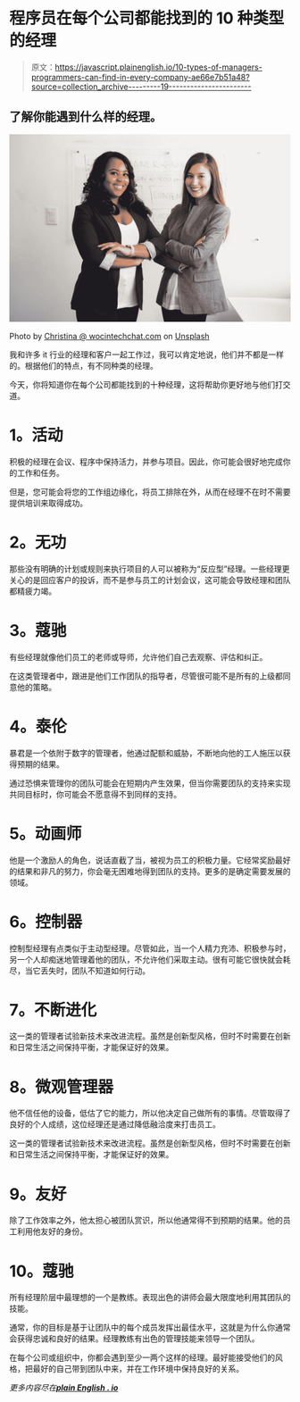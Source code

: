 # 程序员在每个公司都能找到的 10 种类型的经理

> 原文：<https://javascript.plainenglish.io/10-types-of-managers-programmers-can-find-in-every-company-ae66e7b51a48?source=collection_archive---------19----------------------->

## 了解你能遇到什么样的经理。

![](img/d7aceaed49608610a6ea6d9fd3c49670.png)

Photo by [Christina @ wocintechchat.com](https://unsplash.com/@wocintechchat?utm_source=medium&utm_medium=referral) on [Unsplash](https://unsplash.com?utm_source=medium&utm_medium=referral)

我和许多 it 行业的经理和客户一起工作过，我可以肯定地说，他们并不都是一样的。根据他们的特点，有不同种类的经理。

今天，你将知道你在每个公司都能找到的十种经理，这将帮助你更好地与他们打交道。

# **1。活动**

积极的经理在会议、程序中保持活力，并参与项目。因此，你可能会很好地完成你的工作和任务。

但是，您可能会将您的工作组边缘化，将员工排除在外，从而在经理不在时不需要提供培训来取得成功。

# **2。无功**

那些没有明确的计划或规则来执行项目的人可以被称为“反应型”经理。一些经理更关心的是回应客户的投诉，而不是参与员工的计划会议，这可能会导致经理和团队都精疲力竭。

# **3。蔻驰**

有些经理就像他们员工的老师或导师，允许他们自己去观察、评估和纠正。

在这类管理者中，跟进是他们工作团队的指导者，尽管很可能不是所有的上级都同意他的策略。

# **4。泰伦**

暴君是一个依附于数字的管理者，他通过配额和威胁，不断地向他的工人施压以获得预期的结果。

通过恐惧来管理你的团队可能会在短期内产生效果，但当你需要团队的支持来实现共同目标时，你可能会不愿意得不到同样的支持。

# **5。动画师**

他是一个激励人的角色，说话直截了当，被视为员工的积极力量。它经常奖励最好的结果和非凡的努力，你会毫无困难地得到团队的支持。更多的是确定需要发展的领域。

# **6。控制器**

控制型经理有点类似于主动型经理。尽管如此，当一个人精力充沛、积极参与时，另一个人却痴迷地管理着他的团队，不允许他们采取主动。很有可能它很快就会耗尽，当它丢失时，团队不知道如何行动。

# **7。不断进化**

这一类的管理者试验新技术来改进流程。虽然是创新型风格，但时不时需要在创新和日常生活之间保持平衡，才能保证好的效果。

# **8。微观管理器**

他不信任他的设备，低估了它的能力，所以他决定自己做所有的事情。尽管取得了良好的个人成绩，这位经理还是通过降低融洽度来打击员工。

这一类的管理者试验新技术来改进流程。虽然是创新型风格，但时不时需要在创新和日常生活之间保持平衡，才能保证好的效果。

# **9。友好**

除了工作效率之外，他太担心被团队赏识，所以他通常得不到预期的结果。他的员工利用他友好的身份。

# **10。蔻驰**

所有经理阶层中最理想的一个是教练。表现出色的讲师会最大限度地利用其团队的技能。

通常，你的目标是基于让团队中的每个成员发挥出最佳水平，这就是为什么你通常会获得忠诚和良好的结果。经理教练有出色的管理技能来领导一个团队。

在每个公司或组织中，你都会遇到至少一两个这样的经理。最好能接受他们的风格，把最好的自己带到团队中来，并在工作环境中保持良好的关系。

*更多内容尽在*[***plain English . io***](http://plainenglish.io/)